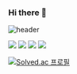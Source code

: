 ### Hi there 👋

<!--
**MyJstar/MyJstar** is a ✨ _special_ ✨ repository because its `README.md` (this file) appears on your GitHub profile.

Here are some ideas to get you started:


- 🔭 I’m currently working on ...
- 🌱 I’m currently learning ...
- 👯 I’m looking to collaborate on ...
- 🤔 I’m looking for help with ...
- 💬 Ask me about ...
- 📫 How to reach me: ...
- 😄 Pronouns: ...
- ⚡ Fun fact: ...
-->


![header](https://capsule-render.vercel.app/api?color=auto&type=Waving&text=Welcome!)


<img src="https://img.shields.io/badge/Java-007396?style=plastic&logo=OpenJDK&logoColor=black"/>
<img src="https://img.shields.io/badge/HTML-E34F26?style=plastic-the-badge&logo=이미지 이름&logoColor=black">
<img src="https://img.shields.io/badge/CSS-1572B6?styleplastic-the-badge&logo=이미지 이름&logoColor=black">
<img src="https://img.shields.io/badge/JavaScript-F7DF1E?style=plastic-the-badge&logo=이미지 이름&logoColor=black">



[![Solved.ac
프로필](http://mazassumnida.wtf/api/v2/generate_badge?boj={alclssha0301})](https://solved.ac/{alclssha0301})
